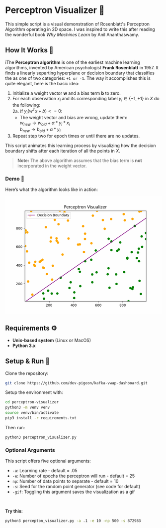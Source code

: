 # Perceptron Visualizer 🔮

This simple script is a visual demonstration of Rosenblatt's Perceptron Algorithm operating in 2D space. I was inspired to write this after reading the wonderful book _Why Machines Learn_ by Anil Ananthaswamy.

## How It Works 🧠

iThe **Perceptron algorithm** is one of the earliest machine learning algorithms, invented by American psychologist **Frank Rosenblatt** in 1957. It finds a linearly separting hyperplane or decision boundary that classifies the as one of two categories: `+1 or -1`. The way it accomplishes this is quite elegant, here is the basic idea: <br>

1. Initialize a weight vector **w** and a bias term **b** to zero. <br>
2. For each observation $x_i$ and its corresponding label $y_i \in \{-1, +1\}$ in $X$ do the following: <br>
   2a. If $y_i(w^Tx + b) <= 0$: <br>
   - The weight vector and bias are wrong, update them: <br>
     $w_{new} \rightarrow w_{old} + \alpha*y_i*x_i$ <br>
     $b_{new} \rightarrow b_{old} + \alpha*y_i$
3. Repeat step two for epoch times or until there are no updates.

This script animates this learning process by visualizing how the decision boundary shifts after each iteration of all the points in $X$.

> **Note:** The above algorithm assumes that the bias term is **not** incorporated in the weight vector.

### Demo 🎥

Here’s what the algorithm looks like in action:

![Perceptron Animation](perceptron.gif)

## Requirements ⚙️

- **Unix-based system** (Linux or MacOS)
- **Python 3.x**

## Setup & Run 🚀

Clone the repository: <br>

```bash
git clone https://github.com/dev-pigeon/kafka-vwap-dashboard.git
```

Setup the environment with:

```bash
cd perceptron-visualizer
python3 -m venv venv
source venv/bin/activate
pip3 install -r requirements.txt
```

Then run:

```bash
python3 perceptron_visualizer.py
```

### Optional Arguments

This script offers five optional arguments:

- `-a`: Learning rate - default = .05
- `-e`: Number of epochs the perceptron will run - default = 25
- `np`: Number of data points to separate - default = 10
- `-s`: Seed for the random point generator (see code for default)
- `-gif`: Toggling this argument saves the visualization as a gif

<br>

**Try this:**<br>

```bash
python3 percepton_visualizer.py -a .1 -e 10 -np 500 -s 872983
```
